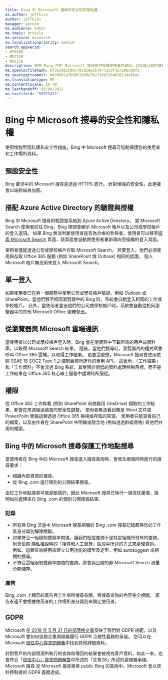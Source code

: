```yaml
---
title: Bing 中 Microsoft 搜尋的安全性和隱私權
ms.author: jeffkizn
author: jeffkizn
manager: parulm
ms.audience: Admin
ms.topic: article
ms.service: mssearch
ms.localizationpriority: medium
search.appverid:
- BFB160
- MET150
- MOE150
description: 使用 Bing 中的 Microsoft 搜尋提供授權使用者的資訊，以保護公司的資料和使用者。
ms.openlocfilehash: bf3629b2508c705d19e3b7b772c6f3672063a6f1
ms.sourcegitcommit: bb99601a7bd0f16dde7b271de516465d134e5bac
ms.translationtype: MT
ms.contentlocale: zh-TW
ms.lasthandoff: 09/08/2021
ms.locfileid: "58973432"
---
```

# <a name="security-and-privacy-for-microsoft-search-in-bing"></a>Bing 中 Microsoft 搜尋的安全性和隱私權

使用增強型隱私權和安全性措施，Bing 中 Microsoft 搜尋可協助保護您的使用者和工作場所資料。

## <a name="secure-by-default"></a>預設安全性

Bing 要求中的 Microsoft 搜尋是透過 HTTPS 進行。 針對增強的安全性，此連接會以端對端為加密。
  
## <a name="authentication-and-authorization-with-azure-active-directory"></a>搭配 Azure Active Directory 的驗證與授權

Bing 中 Microsoft 搜尋的驗證是系結到 Azure Active Directory。 當 Microsoft Search 使用者前往 Bing，Bing 標頭會顯示 Microsoft 帳戶以及公司或學校帳戶的登入選項。 如果 Bing 無法判斷使用者是否為合格的參與者，使用者可以移至[探索 Microsoft Search](https://www.bing.com/business/explore) 頁面，該頁面會自動將使用者重新導向至組織的登入頁面。

使用者僅能透過公司或學校帳戶存取 Microsoft Search。 若要登入，他們必須使用與存取 Office 365 服務 (例如 SharePoint 或 Outlook) 相同的認證。 個人 Microsoft 帳戶無法用來登入 Microsoft Search。

## <a name="single-sign-on"></a>單一登入

如果使用者已在另一個服務中使用公司或學校帳戶驗證，例如 Outlook 或 SharePoint，當他們移至相同瀏覽器中的 Bing 時，系統會自動登入相同的工作或學校帳戶。 此外，當使用者登出他們的公司或學校帳戶時，系統會自動從相同瀏覽器中的其他 Microsoft Office 服務登出。
  
## <a name="communicates-with-the-microsoft-cloud-from-the-browser"></a>從瀏覽器與 Microsoft 雲端通訊

當使用者以公司或學校帳戶登入時，Bing 會在瀏覽器中下載所需的用戶端資料庫，以取得 Microsoft Search 結果。 隨後，當他們搜尋時，瀏覽器內的程式碼會呼叫 Office 365 雲端，以取得工作結果。 若要這麼做，Microsoft 搜尋會使用依照 SSAE 18 SOC2 Type 1 之控制目標所運作的專用 API。 這表示，「工作結果」和「工作資料」不會流過 Bing 系統，其受限於很低的資料處理控制目標，而不是工作結果在 Office 365 核心線上服務中處理時所服從。
  
## <a name="permissions"></a>權限

從 Office 365 工作負載 (例如 SharePoint 和商務用 OneDrive) 擷取的工作結果，都會在來源經過適當的安全性調整。 使用者無法看到像是 Word 文件或 PowerPoint 簡報這類透過 Office 365 檢視或存取的來源。 使用者只能查看自己的檔案，以及由作者在 SharePoint 中明確或隱含地 (例如透過群組資格) 與他們共用的檔案。

## <a name="microsoft-search-in-bing-protects-workplace-searches"></a>Bing 中的 Microsoft 搜尋保護工作地點搜尋

當使用者在 Bing 中的 Microsoft 搜尋進入搜尋查詢時，會發生兩個同時進行的搜尋要求：

- 組織內部資源的搜尋。
- 從 Bing .com 進行個別的公開結果搜尋。

由於工作地點搜尋可能是敏感的，因此 Microsoft 搜尋已執行一組信任量值，說明如何處理來自 Bing .com 的個別公開搜尋結果。

### <a name="logging"></a>記錄

- 所有與 Bing 流量中 Microsoft 搜尋相關的 Bing .com 搜尋記錄都與您的工作區身分識別解除關聯。
- 如果符合一組限制或頻率闕值，讓我們相信查詢不是特定組織所特有的查詢，則會依照 [隱私權](https://privacy.microsoft.com/privacystatement)說明的「搜尋和人工智慧」區段中所述的方式來處理查詢。 例如，這類查詢將用來建立公用功能的模型及定型，例如 autosuggest 或相關的搜尋。
- 不符合這組限制或頻率閾值的查詢，將會與公開的非 Microsoft Search 流量分開儲存。

### <a name="advertising"></a>廣告

Bing .com 上顯示的廣告與工作場所搜尋有關，與搜尋查詢的內容完全相關。 廣告永遠不會根據使用者的工作場所身分識別來鎖定使用者。

## <a name="gdpr"></a>GDPR

Microsoft 在[ 2018 年 5 月 21 日的部落格文章](https://blogs.microsoft.com/on-the-issues/2018/05/21/microsofts-commitment-to-gdpr-privacy-and-putting-customers-in-control-of-their-own-data/)反映了我們對 GDPR 規範，以及 Microsoft 會如何協助企業與組織履行 GDPR 合規性義務的承諾。 您可以在 Microsoft [信任中心常見問題集](https://www.microsoft.com/trustcenter/privacy/gdpr/gdpr-faqs)中找到其他詳細資料。

針對客戶的內部資源所執行的查詢和傳回的結果會被視為客戶資料，如此一來，也會符合「[信任中心」常見問題解答](https://www.microsoft.com/trustcenter/privacy/gdpr/gdpr-faqs)中所述的「文章28」所述的處理器承諾。 Microsoft 搜尋 從 Microsoft 搜尋移至 public Bing 的查詢中，Microsoft 會以資料控制者的 GDPR 義務達成。
